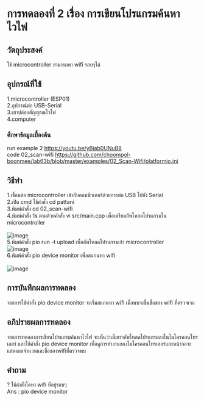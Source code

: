 # การทดลองที่ 2 เรื่อง การเขียนโปรแกรมค้นหาไวไฟ
## วัตถุประสงค์
ใช้ microcontroller สามารถหา wifi รอบๆได้
## อุปกรณ์ที่ใช้
1.microcontroller (ESP01) <br>
2.อุปกรณ์ต่อ USB-Serial <br> 
3.เสาปล่อยสัญญาณไวไฟ <br>
4.computer
### ศึกษาข้อมูลเบื้องต้น
run example 2 https://youtu.be/yBjab0UNuB8 <br>
code 02_scan-wifi https://github.com/choompol-boonmee/lab63b/blob/master/examples/02_Scan-Wifi/platformio.ini
## วิธีทำ
1.เชื่อมต่อ microcontroller เข้ากับคอมพิวเตอร์ด้วยการต่อ USB ไปยัง Serial <br>
2.เปิด cmd ใช้คำสั่ง cd pattani <br> 
3.พิมพ์คำสั่ง cd 02_scan-wifi <br> 
4.พิมพ์คำสั่ง 1s ตามด้วยค่ำสั่ง vi src/main.cpp เพื่อเตรียมอัพโหลดโปรแกรมใน microcontroller <br>
<br>
![image](https://user-images.githubusercontent.com/80882373/112294512-7ee03180-8cc5-11eb-8413-8eb2730b2374.png) <br>
5.พิมพ์คำสั่ง pio run -t upload เพื่ออัพโหลดโปรแกรมเข้า microcontroller <br>
![image](https://media.discordapp.net/attachments/663373978848591875/824232253949345802/unknown.png?width=686&height=430) <br>
6.พิมพ์คำสั่ง pio device monitor เพื่อสแกนหา wifi <br>
<br>
![image](https://media.discordapp.net/attachments/663373978848591875/824227472353787924/112263855-8c37f480-8ca2-11eb-863b-71d68cf96fa7.png?width=682&height=430)
## การบันทึกผลการทดลอง
จากการใช้คำสั่ง pio device monitor จะเริ่มสแกนหา wifi เมื่อพบจะขึ้นชื่อของ wifi ที่ตรวจเจอ
## อภิปรายผลการทดลอง
จากการทดลองการเขียนโปรแกรมค้นหาไวไฟ จะเห็นว่าเมื่อเราอัพโหลดโปรแกรมลงในไมโครคอนโทรเลอร์
และใช้คำสั่ง pio device monitor เพื่อดูการทำงานของไมโครคอนโทรเลอร์และหน้าจอจะแสดงผลจำนวนและชื่อของwifiที่ตรวจพบ
## คำถาม
? ใช้คำสั่งใดหา wifi ที่อยู่รอบๆ <br>
Ans : pio device monitor
